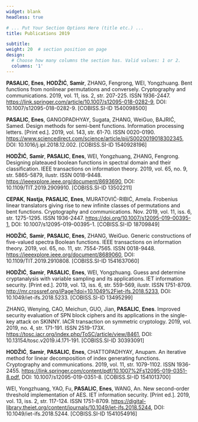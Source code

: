 ```yaml
---
widget: blank
headless: true

# ... Put Your Section Options Here (title etc.) ...
title: Publications 2019

subtitle: 
weight: 20  # section position on page
design:
  # Choose how many columns the section has. Valid values: 1 or 2.
  columns: '1'
---
```


**PASALIC**, **Enes**, **HODŽIĆ**, **Samir**, ZHANG, Fengrong, WEI, Yongzhuang. Bent functions from nonlinear permutations and conversely. Cryptography and communications. 2019, vol. 11, iss. 2, str. 207-225. ISSN 1936-2447. https://link.springer.com/article/10.1007/s12095-018-0282-9, DOI: 10.1007/s12095-018-0282-9. [COBISS.SI-ID 1540098500]

**PASALIC**, **Enes**, GANGOPADHYAY, Sugata, ZHANG, WeiGuo, BAJRIĆ, Samed. Design methods for semi-bent functions. Information processing letters. [Print ed.]. 2019, vol. 143, str. 61-70. ISSN 0020-0190. https://www.sciencedirect.com/science/article/pii/S0020019018302345, DOI: 10.1016/j.ipl.2018.12.002. [COBISS.SI-ID 1540928196]

**HODŽIĆ**, **Samir**, **PASALIC**, **Enes**, WEI, Yongzhuang, ZHANG, Fengrong. Designing plateaued boolean functions in spectral domain and their classification. IEEE transactions on information theory. 2019, vol. 65, no. 9, str. 5865-5879, ilustr. ISSN 0018-9448. https://ieeexplore.ieee.org/document/8693690, DOI: 10.1109/TIT.2019.2909910. [COBISS.SI-ID 13502211]

**CEPAK**, **Nastja**, **PASALIC**, **Enes**, MURATOVIĆ-RIBIĆ, Amela. Frobenius linear translators giving rise to new infinite classes of permutations and bent functions. Cryptography and communications. Nov. 2019, vol. 11, iss. 6, str. 1275-1295. ISSN 1936-2447. https://doi.org/10.1007/s12095-019-00395-1, DOI: 10.1007/s12095-019-00395-1. [COBISS.SI-ID 18709849]

**HODŽIĆ**, **Samir**, **PASALIC**, **Enes**, ZHANG, WeiGuo. Generic constructions of five-valued spectra Boolean functions. IEEE transactions on information theory. 2019, vol. 65, no. 11, str. 7554-7565. ISSN 0018-9448. https://ieeexplore.ieee.org/document/8689060, DOI: 10.1109/TIT.2019.2910808. [COBISS.SI-ID 1541637060]

**HODŽIĆ**, **Samir**, **PASALIC**, **Enes**, WEI, Yongzhuang. Guess and determine cryptanalysis with variable sampling and its applications. IET information security. [Print ed.]. 2019, vol. 13, iss. 6, str. 559-569, ilustr. ISSN 1751-8709. http://mr.crossref.org/iPage?doi=10.1049%2Fiet-ifs.2018.5233, DOI: 10.1049/iet-ifs.2018.5233. [COBISS.SI-ID 13495299]

ZHANG, Wenying, CAO, Meichun, GUO, Jian, **PASALIC**, **Enes**. Improved security evaluation of SPN block ciphers and its applications in the single-key attack on SKINNY. IACR transaction on symmetric cryptology. 2019, vol. 2019, no. 4, str. 171-191. ISSN 2519-173X. https://tosc.iacr.org/index.php/ToSC/article/view/8461, DOI: 10.13154/tosc.v2019.i4.171-191. [COBISS.SI-ID 30393091]

**HODŽIĆ**, **Samir**, **PASALIC**, **Enes**, CHATTOPADHYAY, Anupam. An iterative method for linear decomposition of index generating functions. Cryptography and communications. 2019, vol. 11, str. 1079-1102. ISSN 1936-2455. https://link.springer.com/content/pdf/10.1007%2Fs12095-019-0351-8.pdf, DOI: 10.1007/s12095-019-0351-8. [COBISS.SI-ID 1541013700]

WEI, Yongzhuang, YAO, Fu, **PASALIC**, **Enes**, WANG, An. New second-order threshold implementation of AES. IET information security. [Print ed.]. 2019, vol. 13, iss. 2, str. 117-124. ISSN 1751-8709. https://digital-library.theiet.org/content/journals/10.1049/iet-ifs.2018.5244, DOI: 10.1049/iet-ifs.2018.5244. [COBISS.SI-ID 1541054916]
